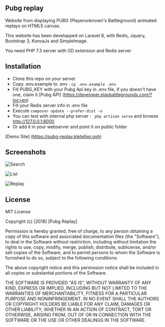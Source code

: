  

## Pubg replay

 Website from displaying PUBG (Playerunknown's Battleground) animated replays on HTML5 canvas.

 This website has been developped on Laravel 8, with Redis, Jquery, Bootstrap 3, KonvaJs and SimpleImage.

 You need PHP 7.3 server with GD extension and Redis server

## Installation

- Clone this repo on your server
- Copy .env.example to .env : ```cp .env.example .env```
- Fill PUBG_KEY with your Pubg Api key in .env file, if you doesn't have one, claim it [Pubg API] (https://developer.playbattlegrounds.com/?loc=en) 
- Fill your Redis server info in .env file
- Execute ```composer update --prefer-dist -o``` 
- You can test with internal php server : ``` php artisan serve``` and browse http://127.0.0.1:8000
- Or add it in your webserver and point it on public folder

[Demo Site] (https://pubg-replay.kletellier.ovh)

## Screenshots

![Search](http://pubg-replay.kletellier.ovh/images/menu.png) 

![List](http://pubg-replay.kletellier.ovh/images/list.png) 

![Replay](http://pubg-replay.kletellier.ovh/images/replaypage.png) 

## License

MIT License

Copyright (c) [2018] [Pubg Replay]

Permission is hereby granted, free of charge, to any person obtaining a copy
of this software and associated documentation files (the "Software"), to deal
in the Software without restriction, including without limitation the rights
to use, copy, modify, merge, publish, distribute, sublicense, and/or sell
copies of the Software, and to permit persons to whom the Software is
furnished to do so, subject to the following conditions:

The above copyright notice and this permission notice shall be included in all
copies or substantial portions of the Software.

THE SOFTWARE IS PROVIDED "AS IS", WITHOUT WARRANTY OF ANY KIND, EXPRESS OR
IMPLIED, INCLUDING BUT NOT LIMITED TO THE WARRANTIES OF MERCHANTABILITY,
FITNESS FOR A PARTICULAR PURPOSE AND NONINFRINGEMENT. IN NO EVENT SHALL THE
AUTHORS OR COPYRIGHT HOLDERS BE LIABLE FOR ANY CLAIM, DAMAGES OR OTHER
LIABILITY, WHETHER IN AN ACTION OF CONTRACT, TORT OR OTHERWISE, ARISING FROM,
OUT OF OR IN CONNECTION WITH THE SOFTWARE OR THE USE OR OTHER DEALINGS IN THE
SOFTWARE.
 
